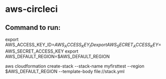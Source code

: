# aws-circleci
## Command to run:

export AWS_ACCESS_KEY_ID=$AWS_ACCESS_KEY_ID
export AWS_SECRET_ACCESS_KEY=$AWS_SECRET_ACCESS_KEY
export AWS_DEFAULT_REGION=$AWS_DEFAULT_REGION

aws cloudformation create-stack --stack-name myfirsttest --region $AWS_DEFAULT_REGION --template-body file://stack.yml
